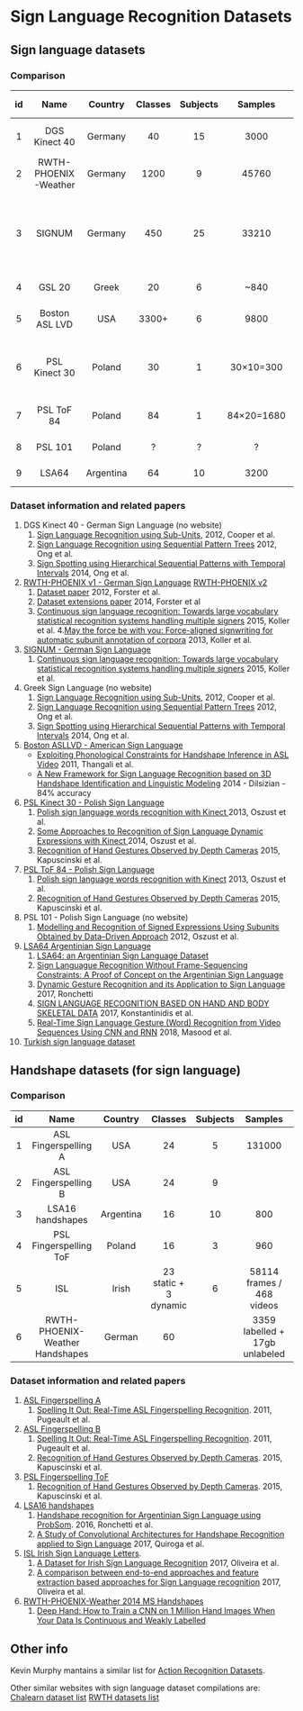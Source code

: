 # Sign Language Recognition Datasets
<!--- TODO
CUNY details -> its a mocap dataset, worth including?

LATER:
Websites for greek, german, polish 101?
write cooper for details on german/greek/british datasets
add http://research.microsoft.com/en-us/um/people/zliu/actionrecorsrc/ for 12 ASL kinect signs
add http://sun.aei.polsl.pl/~mkawulok/gestures/ db of handshapes

-->




## Sign language datasets
### Comparison
id  | Name                |Country   |Classes|Subjects| Samples| Data | Language level| Type                             | Annotations | Availability |
|:-:|:-------------------:|:--------:|:-----:|:------:|:------:|:----:|:----------:|:--------------------------------:|:----------:|:--------:|
1   | DGS Kinect 40       |Germany   |40    |15    |3000       |      |Word        |Videos, multiple angles           |            | Contact Author|
2   | RWTH-PHOENIX-Weather|Germany   |1200  |9     |45760      |  52gb   |Sentence    |Videos                            | Face, hand, end/start (unfinished)| Publicly Available|
3   | SIGNUM              |Germany   |450   |25    |33210      |920gb |Sentence    |Videos                            |            | Publicly Available, 1TB, contact author to obtain hard drive|
4   | GSL 20              |Greek     |20    | 6    |~840       |      |Word        |                                  |            | Contact Author|
5   | Boston ASL LVD      |USA       |3300+ |6     | 9800      |      |Word        |Videos, multiple angles           |hand,end/start| Publicly Available|
6   |PSL Kinect 30        |Poland    |30    |1     |30×10=300  |~1.2gb|Word        | Videos, depth from Kinect camera  | | Publicly Available|
7   |PSL ToF    84        |Poland    |84    |1     |84×20=1680 |~33gb |Word        |Videos, ToF camera                 | | Publicly Available|
8   |PSL 101              |Poland    |?     |?     |?          |?     |?|?  | | Contact Author |
9  | LSA64          |Argentina |64    |10    |3200       |20gb  |Word        |Videos   |  Hands and Head position | Publicly Available|

<!--6   | CUNY                |USA       |      |      |           |      |Word        |                                  |            ||-->

### Dataset information and related papers

1. DGS Kinect 40 - German Sign Language (no website)
    1. [Sign Language Recognition using Sub-Units](http://jmlr.csail.mit.edu/papers/volume13/cooper12a/cooper12a.pdf), 2012, Cooper et al.
    2. [Sign Language Recognition using Sequential Pattern Trees](https://pdfs.semanticscholar.org/e8a1/84e76d6476ecc27857b1c1b280af5628d0ae.pdf) 2012, Ong et al.
    3. [Sign Spotting using Hierarchical Sequential Patterns with Temporal Intervals](http://www.cv-foundation.org/openaccess/content_cvpr_2014/papers/Ong_Sign_Spotting_using_2014_CVPR_paper.pdf) 2014, Ong et al.
2. [RWTH-PHOENIX v1 - German Sign Language](http://www-i6.informatik.rwth-aachen.de/~forster/database-rwth-phoenix.php) [RWTH-PHOENIX v2](https://www-i6.informatik.rwth-aachen.de/~koller/RWTH-PHOENIX/)
    1. [Dataset paper](http://www-i6.informatik.rwth-aachen.de/publications/download/773/forster-lrec-2012.pdf) 2012, Forster et al.
    2. [Dataset extensions paper](http://www.lrec-conf.org/proceedings/lrec2014/pdf/585_Paper.pdf) 2014, Forster et al
    3. [Continuous sign language recognition: Towards large vocabulary statistical recognition systems handling multiple signers](http://www.sciencedirect.com/science/article/pii/S1077314215002088) 2015, Koller et al.
    4.[May the force be with you: Force-aligned signwriting for automatic subunit annotation of corpora](http://www-i6.informatik.rwth-aachen.de/publications/download/852/Koller-FG-2013.pdf) 2013, Koller et al.
3. [SIGNUM - German Sign Language](http://www.phonetik.uni-muenchen.de/forschung/Bas/SIGNUM/)
    1. [Continuous sign language recognition: Towards large vocabulary statistical recognition systems handling multiple signers](http://www.sciencedirect.com/science/article/pii/S1077314215002088) 2015, Koller et al.
4. Greek Sign Language (no website)
    1. [Sign Language Recognition using Sub-Units](http://jmlr.csail.mit.edu/papers/volume13/cooper12a/cooper12a.pdf), 2012, Cooper et al.
    2. [Sign Language Recognition using Sequential Pattern Trees](https://pdfs.semanticscholar.org/e8a1/84e76d6476ecc27857b1c1b280af5628d0ae.pdf) 2012, Ong et al.
    3. [Sign Spotting using Hierarchical Sequential Patterns with Temporal Intervals](http://www.cv-foundation.org/openaccess/content_cvpr_2014/papers/Ong_Sign_Spotting_using_2014_CVPR_paper.pdf) 2014, Ong et al.
5. [Boston ASLLVD - American Sign Language](http://www.bu.edu/av/asllrp/dai-asllvd.html)
    * [Exploiting Phonological Constraints for Handshape Inference in ASL Video](http://www.bu.edu/asllrp/1826-CVPR_2011.pdf) 2011, Thangali et al.
    * [A New Framework for Sign Language Recognition based on 3D Handshape Identification and Linguistic Modeling](http://www.lrec-conf.org/proceedings/lrec2014/pdf/1138_Paper.pdf) 2014 - Dilsizian - 84% accuracy
6. [PSL Kinect 30 - Polish Sign Language](http://vision.kia.prz.edu.pl/dynamickinect.php)
    1. [Polish sign language words recognition with Kinect ](http://ieeexplore.ieee.org/xpl/login.jsp?tp=&arnumber=6577826&url=http%3A%2F%2Fieeexplore.ieee.org%2Fxpls%2Fabs_all.jsp%3Farnumber%3D6577826) 2013, Oszust et al.
    2. [Some Approaches to Recognition of Sign Language Dynamic Expressions with Kinect ](http://link.springer.com/chapter/10.1007%2F978-3-319-08491-6_7) 2014, Oszust et al.
    3. [Recognition of Hand Gestures Observed by Depth Cameras](http://cdn.intechopen.com/pdfs-wm/48352.pdf) 2015, Kapuscinski et al.
7. [PSL ToF 84 - Polish Sign Language](http://vision.kia.prz.edu.pl/dynamictof.php)
    1. [Polish sign language words recognition with Kinect](http://ieeexplore.ieee.org/xpl/login.jsp?tp=&arnumber=6577826&url=http%3A%2F%2Fieeexplore.ieee.org%2Fxpls%2Fabs_all.jsp%3Farnumber%3D6577826)  2013, Oszust et al.
    2. [Recognition of Hand Gestures Observed by Depth Cameras](http://cdn.intechopen.com/pdfs-wm/48352.pdf) 2015, Kapuscinski et al.
8. PSL 101 - Polish Sign Language (no website)
    1. [Modelling and Recognition of Signed Expressions Using Subunits Obtained by Data–Driven Approach](http://link.springer.com/chapter/10.1007%2F978-3-642-33185-5_35#page-2) 2012, Oszust et al.
10. [LSA64 Argentinian Sign Language](http://facundoq.github.io/unlp/lsa64/index.html)
    1. [LSA64: an Argentinian Sign Language Dataset](http://sedici.unlp.edu.ar/handle/10915/56764)
    2. [Sign Languague Recognition Without Frame-Sequencing Constraints: A Proof of Concept on the Argentinian Sign Language](https://link.springer.com/chapter/10.1007/978-3-319-47955-2_28)
    3. [Dynamic Gesture Recognition and its Application to Sign Language](http://sedici.unlp.edu.ar/handle/10915/62945) 2017, Ronchetti
    4. [SIGN LANGUAGE RECOGNITION BASED ON HAND AND BODY SKELETAL DATA](https://www.researchgate.net/profile/Kosmas_Dimitropoulos/publication/325011717_Sign_Language_Recognition_based_on_Hand_and_Body_Skeletal_Data/links/5af160e3a6fdcc24364b1024/Sign-Language-Recognition-based-on-Hand-and-Body-Skeletal-Data.pdf) 2017, Konstantinidis et al.
    5. [Real-Time Sign Language Gesture (Word) Recognition from Video Sequences Using CNN and RNN](https://link.springer.com/chapter/10.1007/978-981-10-7566-7_63) 2018, Masood et al.
11. [Turkish sign language dataset](https://www.cmpe.boun.edu.tr/pilab/BosphorusSign/home_en.html)

<!--9. [CUNY](http://eniac.cs.qc.cuny.edu/matt/pubs/lu-huenerfauth-2012-lrec.pdf)-->

## Handshape datasets (for sign language)
### Comparison

id  | Name                     |Country    |Classes|Subjects| Samples       | Data | Type              | Availability   |
|:-:|:------------------------:|:---------:|:-----:|:------:|:-------------:|:----:|:-----------------:|:--------------:|
1   | ASL Fingerspelling A     |USA        |   24  | 5      |131000         |      |images (depth+rgb) | Free download  |
2   | ASL Fingerspelling B     |USA        |   24  | 9      |               |      |images (depth)     | Free download  |
3   | LSA16 handshapes         |Argentina  |16     |10      |800            |7mb   |images (rgb)       | Free download  |
4   | PSL Fingerspelling ToF   |Poland     |16     |3       |960            |~290mb|3D point cloud     | Free download  |
5   | ISL   |Irish     | 23 static + 3 dynamic    |6       |58114 frames / 468 videos |170mb|segmented images     | Free download  |
6   |  RWTH-PHOENIX-Weather Handshapes | German | 60 | | 3359 labelled + 17gb unlabeled | + 17gb | Hand Images (rgb) | Free download
### Dataset information and related papers

1. [ASL Fingerspelling A](http://empslocal.ex.ac.uk/people/staff/np331/index.php?section=FingerSpellingDataset)
     1. [Spelling It Out: Real-Time ASL Fingerspelling Recognition](http://personal.ee.surrey.ac.uk/Personal/N.Pugeault/publications/PugeaultBowden2011b.pdf). 2011, Pugeault et al.
2. [ASL Fingerspelling B](http://empslocal.ex.ac.uk/people/staff/np331/index.php?section=FingerSpellingDataset)
      1. [Spelling It Out: Real-Time ASL Fingerspelling Recognition](http://personal.ee.surrey.ac.uk/Personal/N.Pugeault/publications/PugeaultBowden2011b.pdf). 2011, Pugeault et al.
      2. [Recognition of Hand Gestures Observed by Depth Cameras](http://cdn.intechopen.com/pdfs-wm/48352.pdf). 2015, Kapuscinski et al.
3. [PSL Fingerspelling ToF](http://vision.kia.prz.edu.pl/statictof.php)
    1. [Recognition of Hand Gestures Observed by Depth Cameras](http://cdn.intechopen.com/pdfs-wm/48352.pdf). 2015, Kapuscinski et al.
4. [LSA16 handshapes](http://facundoq.github.io/unlp/lsa16/index.html)
    1. [Handshape recognition for Argentinian Sign Language using ProbSom](http://journal.info.unlp.edu.ar/wp-content/uploads/2015/10/JCST-42-Paper-1.pdf). 2016, Ronchetti et al.
    2. [A Study of Convolutional Architectures for Handshape Recognition applied to Sign Language](http://sedici.unlp.edu.ar/handle/10915/63481) 2017, Quiroga et al.
5. [ISL Irish Sign Language Letters](https://github.com/marlondcu/ISL).
    1. [A Dataset for Irish Sign Language Recognition](http://doras.dcu.ie/21882/1/IMVIP_short_cr.pdf) 2017, Oliveira et al.
    2. [A comparison between end-to-end approaches and feature extraction based approaches for Sign Language recognition](http://doras.dcu.ie/22132/1/Houssem_-_IVCNZ_2017.pdf) 2017, Oliveira et al.
6. [RWTH-PHOENIX-Weather 2014 MS Handshapes](https://www-i6.informatik.rwth-aachen.de/~koller/1miohands-data/)
    1. [ Deep Hand: How to Train a CNN on 1 Million Hand Images When Your Data Is Continuous and Weakly Labelled ](https://www-i6.informatik.rwth-aachen.de/publications/download/1000/Koller-CVPR-2016.pdf)

## Other info
Kevin Murphy mantains a similar list for [Action Recognition Datasets](http://www.cs.ubc.ca/~murphyk/videodata.html).

Other similar websites with sign language dataset compilations are:
[Chalearn dataset list](http://ww1.chalearn.org/resou/databases)
[RWTH datasets list](https://www-i6.informatik.rwth-aachen.de/web/Software/Databases/Signlanguage/?db=rwth-boston-104)
